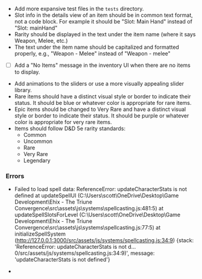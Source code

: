 - Add more expansive test files in the `tests` directory.
- Slot info in the details view of an item should be in common text format, not a code block. For example it should be "Slot: Main Hand" instead of "Slot: mainHand"
- Rarity should be displayed in the text under the item name (where it says Weapon, Melee, etc.)
- The text under the item name should be capitalized and formatted properly, e.g., "Weapon - Melee" instead of "Weapon - melee"
- [ ] Add a "No Items" message in the inventory UI when there are no items to display.
- Add animations to the sliders or use a more visually appealing slider library.
- Rare items should have a distinct visual style or border to indicate their status. It should be blue or whatever color is appropriate for rare items.
- Epic items should be changed to Very Rare and have a distinct visual style or border to indicate their status. It should be purple or whatever color is appropriate for very rare items.
- Items should follow D&D 5e rarity standards:
  - Common
  - Uncommon
  - Rare
  - Very Rare
  - Legendary


### Errors
- Failed to load spell data: ReferenceError: updateCharacterStats is not defined
    at updateSpellUI (C:\Users\scott\OneDrive\Desktop\Game Development\Ehix - The Triune Convergence\src\assets\js\systems\spellcasting.js:481:5)
    at updateSpellSlotsForLevel (C:\Users\scott\OneDrive\Desktop\Game Development\Ehix - The Triune Convergence\src\assets\js\systems\spellcasting.js:77:5)
    at initializeSpellSystem (http://127.0.0.1:3000/src/assets/js/systems/spellcasting.js:34:9) {stack: 'ReferenceError: updateCharacterStats is not d…0/src/assets/js/systems/spellcasting.js:34:9)', message: 'updateCharacterStats is not defined'}

- 

